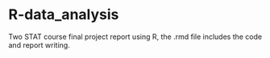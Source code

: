 # R-data_analysis

Two STAT course final project report using R, the .rmd file includes the code and report writing.
